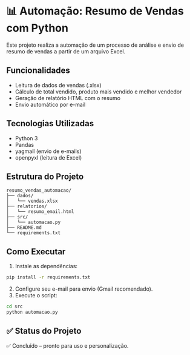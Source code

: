 # 📊 Automação: Resumo de Vendas com Python

Este projeto realiza a automação de um processo de análise e envio de resumo de vendas a partir de um arquivo Excel.

## Funcionalidades

- Leitura de dados de vendas (.xlsx)
- Cálculo de total vendido, produto mais vendido e melhor vendedor
- Geração de relatório HTML com o resumo
- Envio automático por e-mail

## Tecnologias Utilizadas

- Python 3
- Pandas
- yagmail (envio de e-mails)
- openpyxl (leitura de Excel)

## Estrutura do Projeto

```
resumo_vendas_automacao/
├── dados/
│   └── vendas.xlsx
├── relatorios/
│   └── resumo_email.html
├── src/
│   └── automacao.py
├── README.md
└── requirements.txt
```

## Como Executar

1. Instale as dependências:

```bash
pip install -r requirements.txt
```

2. Configure seu e-mail para envio (Gmail recomendado).
3. Execute o script:

```bash
cd src
python automacao.py
```

## ✅ Status do Projeto

✅ Concluído – pronto para uso e personalização.
